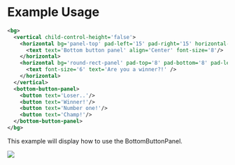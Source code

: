 # Example Usage
```xml
<bg>
  <vertical child-control-height='false'>
    <horizontal bg='panel-top' pad-left='15' pad-right='15' horizontal-fit='PreferredSize'>
      <text text='Bottom button panel' align='Center' font-size='8'/>
    </horizontal>
    <horizontal bg='round-rect-panel' pad-top='8' pad-bottom='8' pad-left='20' pad-right='20' horizontal-fit='PreferredSize' ignore-layout='true'>
      <text font-size='6' text='Are you a winner?!' />
    </horizontal>
  </vertical>
  <bottom-button-panel>
    <button text='Loser..'/>
    <button text='Winner!'/>
    <button text='Number one!'/>
    <button text='Champ!'/>
  </bottom-button-panel>
</bg>
```
This example will display how to use the BottomButtonPanel.

![](https://i.imgur.com/vMCRlZ7.png)